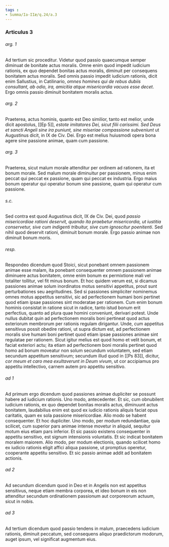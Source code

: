 ```yaml
---
tags : 
- Summa/Ia-IIæ/q.24/a.3
---
```


### Articulus 3

###### arg. 1
Ad tertium sic proceditur. Videtur quod passio quaecumque semper diminuat de bonitate actus moralis. Omne enim quod impedit iudicium rationis, ex quo dependet bonitas actus moralis, diminuit per consequens bonitatem actus moralis. Sed omnis passio impedit iudicium rationis, dicit enim Sallustius, in Catilinario, *omnes homines qui de rebus dubiis consultant, ab odio, ira, amicitia atque misericordia vacuos esse decet*. Ergo omnis passio diminuit bonitatem moralis actus.

###### arg. 2
Praeterea, actus hominis, quanto est Deo similior, tanto est melior, unde dicit apostolus, [[Ep 5]], *estote imitatores Dei, sicut filii carissimi. Sed Deus et sancti Angeli sine ira puniunt, sine miseriae compassione subveniunt* ut Augustinus dicit, in IX de Civ. Dei. Ergo est melius huiusmodi opera bona agere sine passione animae, quam cum passione.

###### arg. 3
Praeterea, sicut malum morale attenditur per ordinem ad rationem, ita et bonum morale. Sed malum morale diminuitur per passionem, minus enim peccat qui peccat ex passione, quam qui peccat ex industria. Ergo maius bonum operatur qui operatur bonum sine passione, quam qui operatur cum passione.

###### s.c.
Sed contra est quod Augustinus dicit, IX de Civ. Dei, quod *passio misericordiae rationi deservit, quando ita praebetur misericordia, ut iustitia conservetur, sive cum indigenti tribuitur, sive cum ignoscitur poenitenti*. Sed nihil quod deservit rationi, diminuit bonum morale. Ergo passio animae non diminuit bonum moris.

###### resp.
Respondeo dicendum quod Stoici, sicut ponebant omnem passionem animae esse malam, ita ponebant consequenter omnem passionem animae diminuere actus bonitatem, omne enim bonum ex permixtione mali vel totaliter tollitur, vel fit minus bonum. Et hoc quidem verum est, si dicamus passiones animae solum inordinatos motus sensitivi appetitus, prout sunt perturbationes seu aegritudines. Sed si passiones simpliciter nominemus omnes motus appetitus sensitivi, sic ad perfectionem humani boni pertinet quod etiam ipsae passiones sint moderatae per rationem. Cum enim bonum hominis consistat in ratione sicut in radice, tanto istud bonum erit perfectius, quanto ad plura quae homini conveniunt, derivari potest. Unde nullus dubitat quin ad perfectionem moralis boni pertineat quod actus exteriorum membrorum per rationis regulam dirigantur. Unde, cum appetitus sensitivus possit obedire rationi, ut supra dictum est, ad perfectionem moralis sive humani boni pertinet quod etiam ipsae passiones animae sint regulatae per rationem. Sicut igitur melius est quod homo et velit bonum, et faciat exteriori actu; ita etiam ad perfectionem boni moralis pertinet quod homo ad bonum moveatur non solum secundum voluntatem, sed etiam secundum appetitum sensitivum; secundum illud quod in [[Ps 83]], dicitur, *cor meum et caro mea exultaverunt in Deum vivum*, ut cor accipiamus pro appetitu intellectivo, carnem autem pro appetitu sensitivo.

###### ad 1
Ad primum ergo dicendum quod passiones animae dupliciter se possunt habere ad iudicium rationis. Uno modo, antecedenter. Et sic, cum obnubilent iudicium rationis, ex quo dependet bonitas moralis actus, diminuunt actus bonitatem, laudabilius enim est quod ex iudicio rationis aliquis faciat opus caritatis, quam ex sola passione misericordiae. Alio modo se habent consequenter. Et hoc dupliciter. Uno modo, per modum redundantiae, quia scilicet, cum superior pars animae intense movetur in aliquid, sequitur motum eius etiam pars inferior. Et sic passio existens consequenter in appetitu sensitivo, est signum intensionis voluntatis. Et sic indicat bonitatem moralem maiorem. Alio modo, per modum electionis, quando scilicet homo ex iudicio rationis eligit affici aliqua passione, ut promptius operetur, cooperante appetitu sensitivo. Et sic passio animae addit ad bonitatem actionis.

###### ad 2
Ad secundum dicendum quod in Deo et in Angelis non est appetitus sensitivus, neque etiam membra corporea, et ideo bonum in eis non attenditur secundum ordinationem passionum aut corporeorum actuum, sicut in nobis.

###### ad 3
Ad tertium dicendum quod passio tendens in malum, praecedens iudicium rationis, diminuit peccatum, sed consequens aliquo praedictorum modorum, auget ipsum, vel significat augmentum eius.

